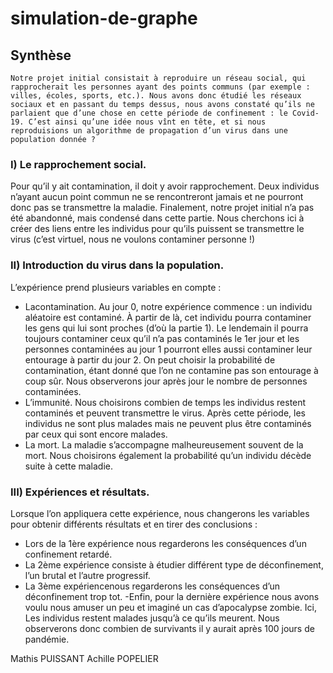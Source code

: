 # simulation-de-graphe


## Synthèse

	Notre projet initial consistait à reproduire un réseau social, qui rapprocherait les personnes ayant des points communs (par exemple : villes, écoles, sports, etc.). Nous avons donc étudié les réseaux sociaux et en passant du temps dessus, nous avons constaté qu’ils ne parlaient que d’une chose en cette période de confinement : le Covid-19. C’est ainsi qu’une idée nous vînt en tête, et si nous reproduisions un algorithme de propagation d’un virus dans une population donnée ? 

### I)	Le rapprochement social.

Pour qu’il y ait contamination, il doit y avoir rapprochement. Deux individus n’ayant aucun point commun ne se rencontreront jamais et ne pourront donc pas se transmettre la maladie. Finalement, notre projet initial n’a pas été abandonné, mais condensé dans cette partie. Nous cherchons ici à créer des liens entre les individus pour qu’ils puissent se transmettre le virus (c’est virtuel, nous ne voulons contaminer personne !)

### II)	Introduction du virus dans la population.

L’expérience prend plusieurs variables en compte :
- Lacontamination. Au jour 0, notre expérience commence : un individu aléatoire est contaminé. À partir de là, cet individu pourra contaminer les gens qui lui sont proches (d’où la partie 1). Le lendemain il pourra toujours contaminer ceux qu’il n’a pas contaminés le 1er jour et les personnes contaminées au jour 1 pourront elles aussi contaminer leur entourage à partir du jour 2. On peut choisir la probabilité de contamination, étant donné que l’on ne contamine pas son entourage à coup sûr. Nous observerons jour après jour le nombre de personnes contaminées. 
- L’immunité. Nous choisirons combien de temps les individus restent contaminés et peuvent transmettre le virus. Après cette période, les individus ne sont plus malades mais ne peuvent plus être contaminés par ceux qui sont encore malades. 
- La mort. La maladie s’accompagne malheureusement souvent de la mort. Nous choisirons également la probabilité qu’un individu décède suite à cette maladie.

### III)	Expériences et résultats.

Lorsque l’on appliquera cette expérience, nous changerons les variables pour obtenir différents résultats et en tirer des conclusions :
- Lors de la 1ère expérience nous regarderons les conséquences d’un confinement retardé.
- La 2ème expérience consiste à étudier différent type de déconfinement, l’un brutal et l’autre progressif.
- La 3ème expériencenous regarderons les conséquences d’un déconfinement trop tot.
-Enfin, pour la dernière expérience nous avons voulu nous amuser un peu et imaginé un cas d’apocalypse zombie. Ici, Les individus restent malades jusqu’à ce qu’ils meurent. Nous observerons donc combien de survivants il y aurait après 100 jours de pandémie.

Mathis PUISSANT
Achille POPELIER

